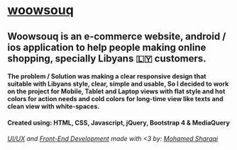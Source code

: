 # [woowsouq](https://woow-souq.netlify.app/)
## Woowsouq is an e-commerce website, android / ios application to help people making online shopping, specially Libyans 🇱🇾 customers.
#### The problem / Solution was making a clear responsive design that suitable with Libyans style, clear, simple and usable, So I decided to work on the project for Mobile, Tablet and Laptop views with flat style and hot colors for action needs and cold colors for long-time view like texts and clean view with white-spaces.
#### Created using: HTML, CSS, Javascript, jQuery, Bootstrap 4 & MediaQuery

###### [UI/UX](https://www.behance.net/gallery/138958807/Woowsouq-Libyan-e-commerce-website-mobile-app) and [Front-End Development](https://github.com/EngSharaqi/woowsouq) made with <3 by: [Mohamed Sharaqi](https://www.linkedin.com/in/EngSharaqi/)
